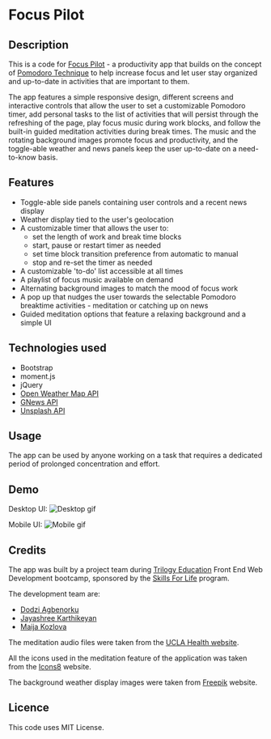 # Focus Pilot
## Description
This is a code for [Focus Pilot](https://maijako.github.io/focus-pilot/) - a productivity app that builds on the concept of [Pomodoro Technique](https://en.wikipedia.org/wiki/Pomodoro_Technique) to help increase focus and let user stay organized and up-to-date in activities that are important to them.

The app features a simple responsive design, different screens and interactive controls that allow the user to set a customizable Pomodoro timer, add personal tasks to the list of activities that will persist through the refreshing of the page, play focus music during work blocks, and follow the built-in guided meditation activities during break times. The music and the rotating background images promote focus and productivity, and the toggle-able weather and news panels keep the user up-to-date on a need-to-know basis.

## Features
* Toggle-able side panels containing user controls and a recent news display
* Weather display tied to the user's geolocation
* A customizable timer that allows the user to:
    * set the length of work and break time blocks
    * start, pause or restart timer as needed
    * set time block transition preference from automatic to manual
    * stop and re-set the timer as needed
* A customizable 'to-do' list accessible at all times
* A playlist of focus music available on demand
* Alternating background images to match the mood of focus work
* A pop up that nudges the user towards the selectable Pomodoro breaktime activities - meditation or catching up on news
* Guided meditation options that feature a relaxing background and a simple UI


## Technologies used
* Bootstrap
* moment.js
* jQuery
* [Open Weather Map API](https://api.openweathermap.org)
* [GNews API](https://gnews.io/api/)
* [Unsplash API](https://unsplash.com/developers)

## Usage

The app can be used by anyone working on a task that requires a dedicated period of prolonged concentration and effort. 

## Demo
Desktop UI:
![Desktop gif](placeholder)

Mobile UI:
![Mobile gif](placeholder)


## Credits

The app was built by a project team during [Trilogy Education](https://2u.com/) Front End Web Development bootcamp, sponsored by the [Skills For Life](https://skillsforlife.edx.org/) program.

The development team are:

* [Dodzi Agbenorku](https://github.com/dodzikojo)
* [Jayashree Karthikeyan](https://github.com/JayaPK21)
* [Maija Kozlova](https://github.com/maijako)

The meditation audio files were taken from the [UCLA Health website](https://www.uclahealth.org/programs/marc/free-guided-meditations/guided-meditations).


All the icons used in the meditation feature of the application was taken from the [Icons8](https://icons8.com) website.

The background weather display images were taken from [Freepik](https://www.freepik.com/) website.

## Licence

This code uses MIT License.
